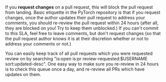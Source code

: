 If you **request changes** on a pull request, this will block the pull request from landing.  Basic etiquette in the PyTorch repository is that if you request changes, once the author updates their pull request to address your comments, you should re-review the pull request within 24 hours (after all, they are blocked on you! Try to keep them unblocked.)  If you can't commit to this SLA, feel free to leave comments, but don't request changes (so that the pull request author knows it is at their discretion whether or not to address your comments or not.)

You can easily keep track of all pull requests which you were requested review on by searching "is:open is:pr review-requested:$USERNAME sort:updated-desc".  One easy way to make sure you re-review in 24 hours is to check this queue once a day, and re-review all PRs which have updates on them.